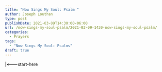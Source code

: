 ```yaml
---
title: "Now Sings My Soul: Psalm "
author: Joseph Louthan
type: post
publishDate: 2021-03-09T14:30:00-06:00
url: /now-sings-my-soul-psalm/2021-03-09-1430-now-sings-my-soul-psalm/
categories:
  - Prayers
tags:
  - "Now Sings My Soul: Psalms"
draft: true
---
```

<div style="font-variant: small-caps;">

</div>
    |<---start-here
